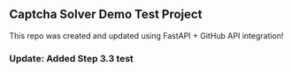## Captcha Solver Demo Test Project

This repo was created and updated using FastAPI + GitHub API integration!

### Update: Added Step 3.3 test